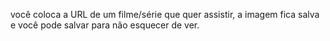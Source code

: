 você coloca a URL de um filme/série que quer assistir, a imagem fica salva e você pode salvar para não esquecer de ver.
